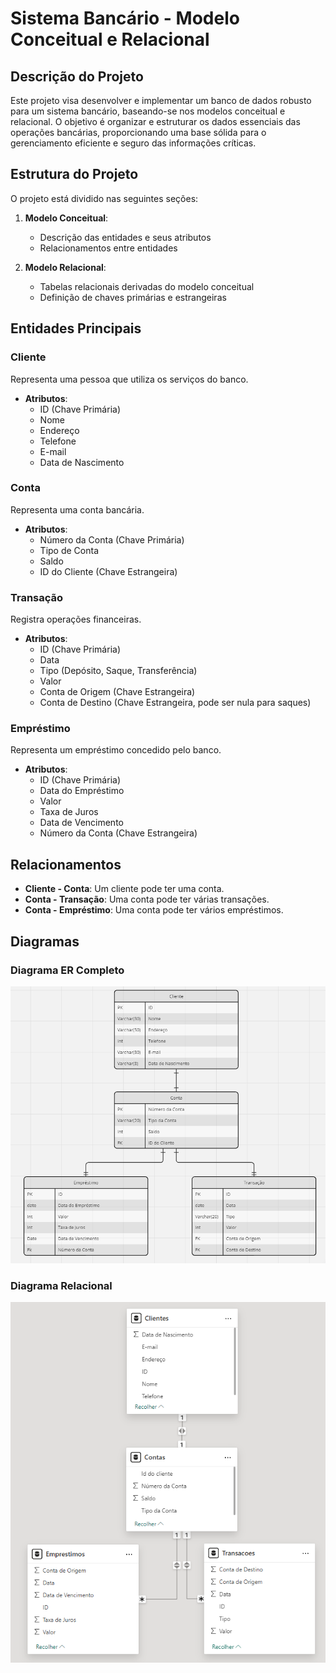 # Sistema Bancário - Modelo Conceitual e Relacional

## Descrição do Projeto

Este projeto visa desenvolver e implementar um banco de dados robusto para um sistema bancário, baseando-se nos modelos conceitual e relacional. O objetivo é organizar e estruturar os dados essenciais das operações bancárias, proporcionando uma base sólida para o gerenciamento eficiente e seguro das informações críticas.

## Estrutura do Projeto

O projeto está dividido nas seguintes seções:

1. **Modelo Conceitual**: 
   - Descrição das entidades e seus atributos
   - Relacionamentos entre entidades

2. **Modelo Relacional**: 
   - Tabelas relacionais derivadas do modelo conceitual
   - Definição de chaves primárias e estrangeiras

## Entidades Principais

### Cliente
Representa uma pessoa que utiliza os serviços do banco.
- **Atributos**:
  - ID (Chave Primária)
  - Nome
  - Endereço
  - Telefone
  - E-mail
  - Data de Nascimento

### Conta
Representa uma conta bancária.
- **Atributos**:
  - Número da Conta (Chave Primária)
  - Tipo de Conta
  - Saldo
  - ID do Cliente (Chave Estrangeira)

### Transação
Registra operações financeiras.
- **Atributos**:
  - ID (Chave Primária)
  - Data
  - Tipo (Depósito, Saque, Transferência)
  - Valor
  - Conta de Origem (Chave Estrangeira)
  - Conta de Destino (Chave Estrangeira, pode ser nula para saques)

### Empréstimo
Representa um empréstimo concedido pelo banco.
- **Atributos**:
  - ID (Chave Primária)
  - Data do Empréstimo
  - Valor
  - Taxa de Juros
  - Data de Vencimento
  - Número da Conta (Chave Estrangeira)

## Relacionamentos

- **Cliente - Conta**: Um cliente pode ter uma conta.
- **Conta - Transação**: Uma conta pode ter várias transações.
- **Conta - Empréstimo**: Uma conta pode ter vários empréstimos.

## Diagramas

### Diagrama ER Completo
![Diagrama ER](img/modeloconceitual.png)

### Diagrama Relacional
![Diagrama Relacional](img/modelorelacional.png)

